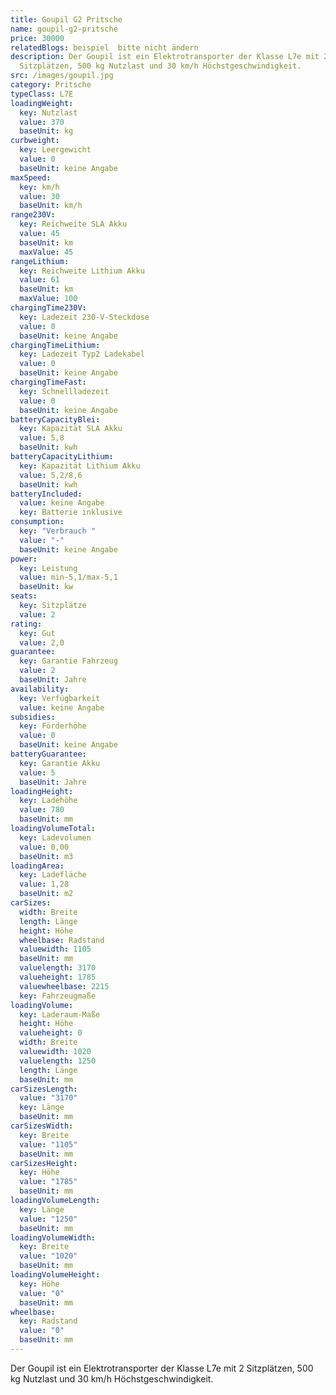 ```yaml
---
title: Goupil G2 Pritsche
name: goupil-g2-pritsche
price: 30000
relatedBlogs: beispiel  bitte nicht ändern
description: Der Goupil ist ein Elektrotransporter der Klasse L7e mit 2
  Sitzplätzen, 500 kg Nutzlast und 30 km/h Höchstgeschwindigkeit.
src: /images/goupil.jpg
category: Pritsche
typeClass: L7E
loadingWeight:
  key: Nutzlast
  value: 370
  baseUnit: kg
curbweight:
  key: Leergewicht
  value: 0
  baseUnit: keine Angabe
maxSpeed:
  key: km/h
  value: 30
  baseUnit: km/h
range230V:
  key: Reichweite SLA Akku
  value: 45
  baseUnit: km
  maxValue: 45
rangeLithium:
  key: Reichweite Lithium Akku
  value: 61
  baseUnit: km
  maxValue: 100
chargingTime230V:
  key: Ladezeit 230-V-Steckdose
  value: 0
  baseUnit: keine Angabe
chargingTimeLithium:
  key: Ladezeit Typ2 Ladekabel
  value: 0
  baseUnit: keine Angabe
chargingTimeFast:
  key: Schnellladezeit
  value: 0
  baseUnit: keine Angabe
batteryCapacityBlei:
  key: Kapazität SLA Akku
  value: 5,8
  baseUnit: kwh
batteryCapacityLithium:
  key: Kapazität Lithium Akku
  value: 5,2/8,6
  baseUnit: kwh
batteryIncluded:
  value: keine Angabe
  key: Batterie inklusive
consumption:
  key: "Verbrauch "
  value: "-"
  baseUnit: keine Angabe
power:
  key: Leistung
  value: min-5,1/max-5,1
  baseUnit: kw
seats:
  key: Sitzplätze
  value: 2
rating:
  key: Gut
  value: 2,0
guarantee:
  key: Garantie Fahrzeug
  value: 2
  baseUnit: Jahre
availability:
  key: Verfügbarkeit
  value: keine Angabe
subsidies:
  key: Förderhöhe
  value: 0
  baseUnit: keine Angabe
batteryGuarantee:
  key: Garantie Akku
  value: 5
  baseUnit: Jahre
loadingHeight:
  key: Ladehöhe
  value: 780
  baseUnit: mm
loadingVolumeTotal:
  key: Ladevolumen
  value: 0,00
  baseUnit: m3
loadingArea:
  key: Ladefläche
  value: 1,28
  baseUnit: m2
carSizes:
  width: Breite
  length: Länge
  height: Höhe
  wheelbase: Radstand
  valuewidth: 1105
  baseUnit: mm
  valuelength: 3170
  valueheight: 1785
  valuewheelbase: 2215
  key: Fahrzeugmaße
loadingVolume:
  key: Laderaum-Maße
  height: Höhe
  valueheight: 0
  width: Breite
  valuewidth: 1020
  valuelength: 1250
  length: Länge
  baseUnit: mm
carSizesLength:
  value: "3170"
  key: Länge
  baseUnit: mm
carSizesWidth:
  key: Breite
  value: "1105"
  baseUnit: mm
carSizesHeight:
  key: Höhe
  value: "1785"
  baseUnit: mm
loadingVolumeLength:
  key: Länge
  value: "1250"
  baseUnit: mm
loadingVolumeWidth:
  key: Breite
  value: "1020"
  baseUnit: mm
loadingVolumeHeight:
  key: Höhe
  value: "0"
  baseUnit: mm
wheelbase:
  key: Radstand
  value: "0"
  baseUnit: mm
---
```


Der Goupil ist ein Elektrotransporter der Klasse L7e mit 2 Sitzplätzen, 500 kg Nutzlast und 30 km/h Höchstgeschwindigkeit.
